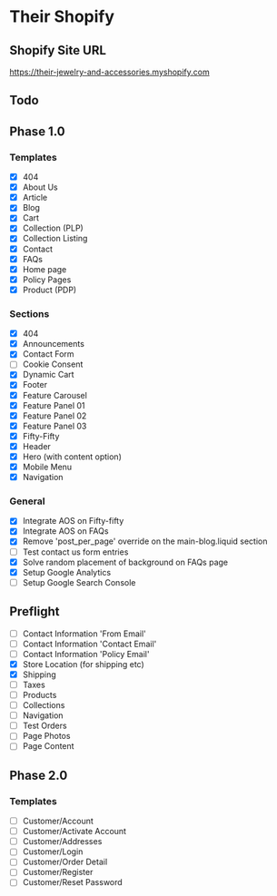 # Their Shopify

## Shopify Site URL
https://their-jewelry-and-accessories.myshopify.com

## Todo
## Phase 1.0
### Templates
- [x] 404
- [x] About Us
- [x] Article
- [x] Blog
- [x] Cart
- [x] Collection (PLP)
- [x] Collection Listing
- [x] Contact
- [x] FAQs
- [x] Home page
- [x] Policy Pages
- [x] Product (PDP)

### Sections
- [x] 404
- [x] Announcements
- [x] Contact Form
- [ ] Cookie Consent
- [x] Dynamic Cart
- [x] Footer
- [x] Feature Carousel
- [x] Feature Panel 01
- [x] Feature Panel 02
- [x] Feature Panel 03
- [x] Fifty-Fifty
- [x] Header
- [x] Hero (with content option)
- [x] Mobile Menu
- [x] Navigation

### General
- [x] Integrate AOS on Fifty-fifty
- [x] Integrate AOS on FAQs
- [x] Remove 'post_per_page' override on the main-blog.liquid section
- [ ] Test contact us form entries
- [x] Solve random placement of background on FAQs page
- [x] Setup Google Analytics
- [ ] Setup Google Search Console

## Preflight
- [ ] Contact Information 'From Email'
- [ ] Contact Information 'Contact Email'
- [ ] Contact Information 'Policy Email'
- [x] Store Location (for shipping etc)
- [x] Shipping
- [ ] Taxes
- [ ] Products
- [ ] Collections
- [ ] Navigation
- [ ] Test Orders
- [ ] Page Photos
- [ ] Page Content

## Phase 2.0
### Templates
- [ ] Customer/Account
- [ ] Customer/Activate Account
- [ ] Customer/Addresses
- [ ] Customer/Login
- [ ] Customer/Order Detail
- [ ] Customer/Register
- [ ] Customer/Reset Password
